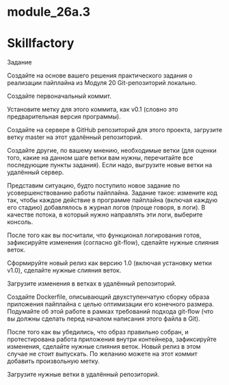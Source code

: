 # module_26a.3
# Skillfactory

Задание

Создайте на основе вашего решения практического задания о реализации пайплайна из Модуля 20 Git-репозиторий локально.

Создайте первоначальный коммит.

Установите метку для этого коммита, как v0.1 (словно это предварительная версия программы).

Создайте на сервере в GitHub репозиторий для этого проекта, загрузите ветку master на этот удалённый репозиторий.

Создайте другие, по вашему мнению, необходимые ветки (для оценки того, какие на данном шаге ветки вам нужны, перечитайте все последующие пункты задания). Если надо, выгрузите новые ветки на удалённый сервер.

Представим ситуацию, будто поступило новое задание по усовершенствованию работы пайплайна. Задание такое: измените код так, чтобы каждое действие в программе пайплайна (включая каждую его стадию) добавлялось в журнал логов (проще говоря, в логи). В качестве потока, в который нужно направлять эти логи, выберите консоль.

После того как вы посчитали, что функционал логирования готов, зафиксируйте изменения (согласно git-flow), сделайте нужные слияния веток.

Сформируйте новый релиз как версию 1.0 (включая установку метки v1.0), сделайте нужные слияния веток.

Загрузите изменения в ветках в удалённый репозиторий.

Создайте Dockerfile, описывающий двухступенчатую сборку образа приложения пайплайна с целью оптимизации его конечного размера. Подумайте об этой работе в рамках требований подхода git-flow (что вы должны сделать перед началом написания этого файла в Git).

После того как вы убедились, что образ правильно собран, и протестирована работа приложения внутри контейнера, зафиксируйте изменения, сделайте нужные слияния веток. Новый релиз в этом случае не стоит выпускать. По желанию можете на этот коммит добавить произвольную метку.

Загрузите нужные ветки в удалённый репозиторий.

